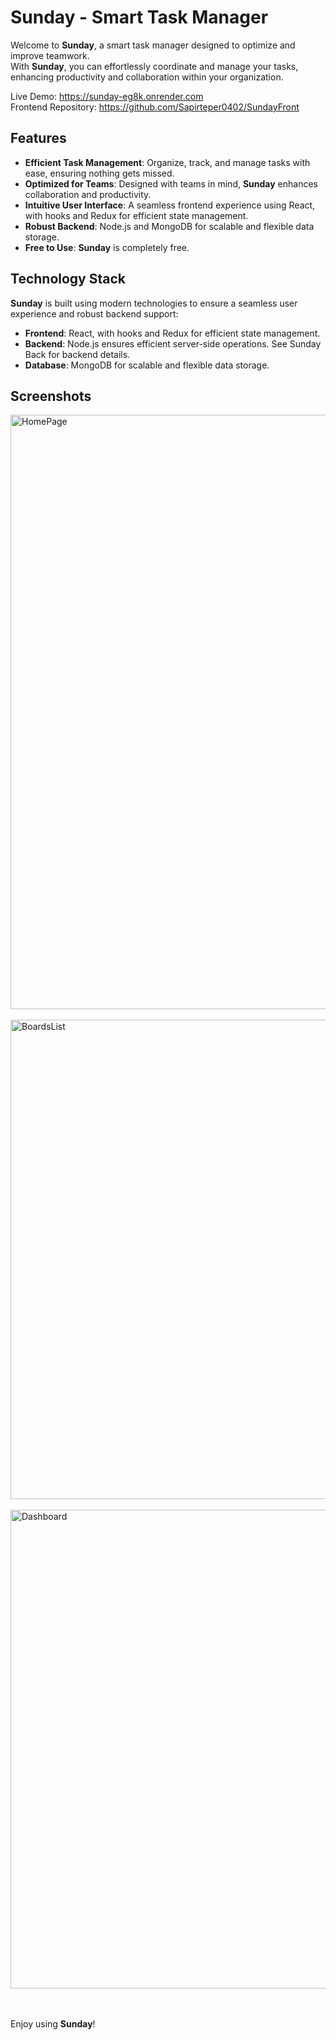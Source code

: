 # Sunday - Smart Task Manager

Welcome to **Sunday**, a smart task manager designed to optimize and improve teamwork. <br/>
With **Sunday**, you can effortlessly coordinate and manage your tasks, enhancing productivity and collaboration within your organization.

Live Demo: https://sunday-eg8k.onrender.com
<br/>
Frontend Repository: https://github.com/Sapirteper0402/SundayFront

## Features

- **Efficient Task Management**: Organize, track, and manage tasks with ease, ensuring nothing gets missed.
- **Optimized for Teams**: Designed with teams in mind, **Sunday** enhances collaboration and productivity.
- **Intuitive User Interface**: A seamless frontend experience using React, with hooks and Redux for efficient state management.
- **Robust Backend**: Node.js and MongoDB for scalable and flexible data storage.
- **Free to Use**: **Sunday** is completely free.

## Technology Stack

**Sunday** is built using modern technologies to ensure a seamless user experience and robust backend support:

- **Frontend**: React, with hooks and Redux for efficient state management.
- **Backend**: Node.js ensures efficient server-side operations. See Sunday Back for backend details.
- **Database**: MongoDB for scalable and flexible data storage.

## Screenshots

<img width="951" alt="HomePage" src="https://github.com/Sapirteper0402/SundayFront/assets/64551262/70d38349-831a-48dc-bb2b-77702284df2b">
<br/><br/>
<img width="767" alt="BoardsList" src="https://github.com/Sapirteper0402/SundayFront/assets/64551262/1daf73b8-29aa-415e-b8d2-726e91da9553">
<br/><br/>
<img width="766" alt="Dashboard" src="https://github.com/Sapirteper0402/SundayFront/assets/64551262/bc648bb6-2ffa-40db-a6d4-a090aca4bca8">

<br/><br/>
Enjoy using **Sunday**!
